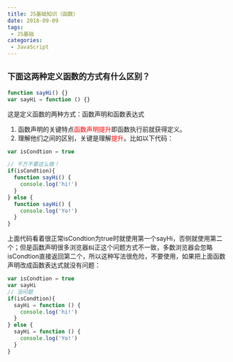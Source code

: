 ```yaml
---
title: JS基础知识（函数）
date: 2018-09-09
tags:
 - JS基础
categories:
 - JavaScript
---
```


## `下面这两种定义函数的方式有什么区别？`
```javascript
function sayHi() {}
var sayHi = function () {}
```  
这是定义函数的两种方式：函数声明和函数表达式
1. 函数声明的关键特点<font color='red'>函数声明提升</font>即函数执行前就获得定义。
2. 理解他们之间的区别，关键是理解<font color='red'>提升</font>。比如以下代码：
```javascript
var isCondtion = true

// 千万不要这么做！
if(isCondtion){
  function sayHi() {
    console.log('hi!')
  }
} else {
  function sayHi() {
    console.log('Yo!')
  }
}

```
上面代码看着很正常isCondtion为true时就使用第一个sayHi，否侧就使用第二个；但是函数声明很多浏览器纠正这个问题方式不一致，多数浏览器会忽略isCondtion直接返回第二个，所以这种写法很危险，不要使用，如果把上面函数声明改成函数表达式就没有问题：
```javascript
var isCondtion = true
var sayHi
// 没问题
if(isCondtion){
  sayHi = function () {
    console.log('hi!')
  }
} else {
  sayHi = function () {
    console.log('Yo!')
  }
}

```